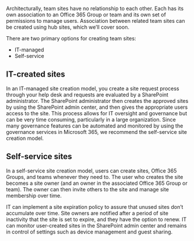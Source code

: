 Architecturally, team sites have no relationship to each other. Each has its own association to an Office 365 Group or team and its own set of permissions to manage users. Association between related team sites can be created using hub sites, which we’ll cover soon.

There are two primary options for creating team sites:

- IT-managed
- Self-service

## IT-created sites

In an IT-managed site creation model, you create a site request process through your help desk and requests are evaluated by a SharePoint administrator. The SharePoint administrator then creates the approved sites by using the SharePoint admin center, and then gives the appropriate users access to the site. This process allows for IT oversight and governance but can be very time consuming, particularly in a large organization. Since many governance features can be automated and monitored by using the governance services in Microsoft 365, we recommend the self-service site creation model.

## Self-service sites

In a self-service site creation model, users can create sites, Office 365 Groups, and teams whenever they need to. The user who creates the site becomes a site owner (and an owner in the associated Office 365 Group or team). The owner can then invite others to the site and manage site membership over time.

IT can implement a site expiration policy to assure that unused sites don’t accumulate over time. Site owners are notified after a period of site inactivity that the site is set to expire, and they have the option to renew. IT can monitor user-created sites in the SharePoint admin center and remains in control of settings such as device management and guest sharing.
